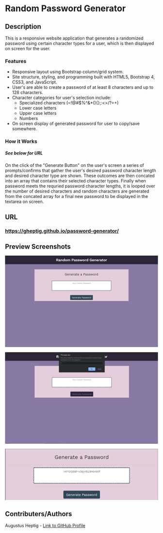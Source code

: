 # Random Password Generator

## Description
This is a responsive website application that generates a randomized password using certain character types for a user, which is then displayed on screen for the user.

### Features
* Responsive layout using Bootstrap column/grid system.
* Site structure, styling, and programming built with HTML5, Bootstrap 4, CSS3, and JavaScript.
* User's are able to create a password of at least 8 characters and up to 128 characters.
* Character categories for user's selection include:
    * Specialized characters (~!@#$%^&*(){};:<>/?=+)
    * Lower case letters
    * Upper case letters
    * Numbers
* On screen display of generated password for user to copy/save somewhere.

### How it Works
##### See below for URL
On the click of the "Generate Button" on the user's screen a series of prompts/confirms that gather the user's desired password character length and desired character type are shown. These outcomes are then concated into an array that contains their selected character types. Finally when password meets the requried password character lengths, it is looped over the number of desired characters and random characters are generated from the concated array for a final new password to be displayed in the textarea on screen.

## URL 

### https://gheptig.github.io/password-generator/

## Preview Screenshots

![Screenshot of Generator Site](images/rpgscreenshot_1.PNG)

![Screenshot of Prompt](images/rpgscreenshot_2.PNG)

![Screenshot of Generated Password](images/rpgscreenshot_3.PNG)

## Contributers/Authors

Augustus Heptig - [Link to GitHub Profile](https://github.com/gheptig)